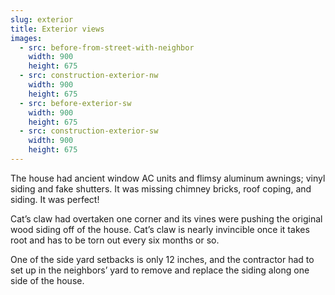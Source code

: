 ```yaml
---
slug: exterior
title: Exterior views
images:
  - src: before-from-street-with-neighbor
    width: 900
    height: 675
  - src: construction-exterior-nw
    width: 900
    height: 675
  - src: before-exterior-sw
    width: 900
    height: 675
  - src: construction-exterior-sw
    width: 900
    height: 675
---
```

The house had ancient window AC units and flimsy aluminum awnings; vinyl siding and fake shutters. It was missing chimney bricks, roof coping, and siding. It was perfect!

Cat’s claw had overtaken one corner and its vines were pushing the original wood siding off of the house. Cat’s claw is nearly invincible once it takes root and has to be torn out every six months or so.

One of the side yard setbacks is only 12 inches, and the contractor had to set up in the neighbors’ yard to remove and replace the siding along one side of the house.



